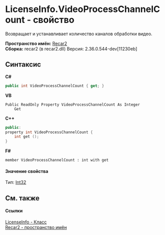 # LicenseInfo.VideoProcessChannelCount - свойство
 

Возвращает и устанавливает количество каналов обработки видео.

**Пространство имён:**&nbsp;<a href="0dd0c505-07fc-c3e8-128c-d1a0701f2a29">Recar2</a><br />**Сборка:**&nbsp;recar2 (в recar2.dll) Версия: 2.36.0.544-dev[11230eb]

## Синтаксис

**C#**<br />
``` C#
public int VideoProcessChannelCount { get; }
```

**VB**<br />
``` VB
Public ReadOnly Property VideoProcessChannelCount As Integer
	Get
```

**C++**<br />
``` C++
public:
property int VideoProcessChannelCount {
	int get ();
}
```

**F#**<br />
``` F#
member VideoProcessChannelCount : int with get

```


#### Значение свойства
Тип:&nbsp;<a href="http://msdn2.microsoft.com/ru-ru/library/td2s409d" target="_blank">Int32</a>

## См. также


#### Ссылки
<a href="41c89417-4e35-5a9d-3870-dcbf9d7022b0">LicenseInfo - Класс</a><br /><a href="0dd0c505-07fc-c3e8-128c-d1a0701f2a29">Recar2 - пространство имён</a><br />
